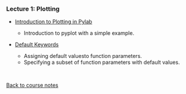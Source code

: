 ### Lecture 1: Plotting

* [Introduction to Plotting in Pylab](https://www.youtube.com/watch?v=DtPyN40SjaA)
  * Introduction to pyplot with a simple example.

* [Default Keywords](https://www.youtube.com/watch?v=kpa7QyOtIHI)
  * Assigning default valuesto function parameters.
  * Specifying a subset of function parameters with default values.



<br>

[Back to course notes](../Course_Notes.md)
